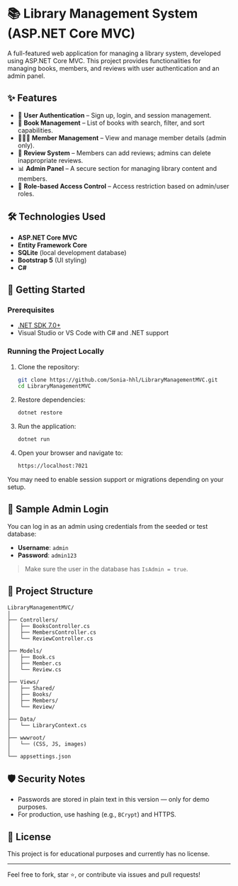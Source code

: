 # 📚 Library Management System (ASP.NET Core MVC)

A full-featured web application for managing a library system, developed using ASP.NET Core MVC. This project provides functionalities for managing books, members, and reviews with user authentication and an admin panel.

## ✨ Features

- 🔐 **User Authentication** – Sign up, login, and session management.
- 📖 **Book Management** – List of books with search, filter, and sort capabilities.
- 🧑‍🤝‍🧑 **Member Management** – View and manage member details (admin only).
- 💬 **Review System** – Members can add reviews; admins can delete inappropriate reviews.
- 📊 **Admin Panel** – A secure section for managing library content and members.
- 🎯 **Role-based Access Control** – Access restriction based on admin/user roles.

## 🛠 Technologies Used

- **ASP.NET Core MVC**
- **Entity Framework Core**
- **SQLite** (local development database)
- **Bootstrap 5** (UI styling)
- **C#**

## 🚀 Getting Started

### Prerequisites

- [.NET SDK 7.0+](https://dotnet.microsoft.com/)
- Visual Studio or VS Code with C# and .NET support

### Running the Project Locally

1. Clone the repository:
   ```bash
   git clone https://github.com/Sonia-hhl/LibraryManagementMVC.git
   cd LibraryManagementMVC
2. Restore dependencies:
   ```bash
   dotnet restore
3. Run the application:
   ```bash
   dotnet run
4. Open your browser and navigate to:
   ```bash
   https://localhost:7021
You may need to enable session support or migrations depending on your setup.


## 🧪 Sample Admin Login

You can log in as an admin using credentials from the seeded or test database:

- **Username**: `admin`
- **Password**: `admin123`

> Make sure the user in the database has `IsAdmin = true`.

## 📁 Project Structure
```vbnet
LibraryManagementMVC/
│
├── Controllers/
│   ├── BooksController.cs
│   ├── MembersController.cs
│   └── ReviewController.cs
│
├── Models/
│   ├── Book.cs
│   ├── Member.cs
│   └── Review.cs
│
├── Views/
│   ├── Shared/
│   ├── Books/
│   ├── Members/
│   └── Review/
│
├── Data/
│   └── LibraryContext.cs
│
├── wwwroot/
│   └── (CSS, JS, images)
│
└── appsettings.json
```

## 🛡 Security Notes

- Passwords are stored in plain text in this version — only for demo purposes.
- For production, use hashing (e.g., `BCrypt`) and HTTPS.

## 📜 License

This project is for educational purposes and currently has no license.

---

Feel free to fork, star ⭐, or contribute via issues and pull requests!

